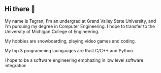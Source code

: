 ## Hi there 👋

My name is Tegran, I'm an undergrad at Grand Valley State University, and I'm pursuing my degree in Computer Engineering. I hope to transfer to the University of Michigan College of Engineering.

My hobbies are snowboarding, playing video games and coding.

My top 3 programming laungauges are Rust C/C++ and Python.

I hope to be a software engineering emphazing in low level software integration

<!--
**TegranGrigorian/TegranGrigorian** is a ✨ _special_ ✨ repository because its `README.md` (this file) appears on your GitHub profile.

Here are some ideas to get you started:

- 🔭 I’m currently working on ...
- 🌱 I’m currently learning ...
- 👯 I’m looking to collaborate on ...
- 🤔 I’m looking for help with ...
- 💬 Ask me about ...
- 📫 How to reach me: ...
- 😄 Pronouns: ...
- ⚡ Fun fact: ...
-->
